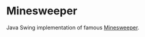 # Minesweeper

Java Swing implementation of famous [Minesweeper][1].

[1]: https://de.wikipedia.org/wiki/Minesweeper
